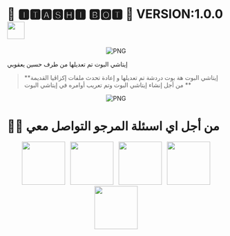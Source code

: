    <h1> 🧿 🅸🆃🅰🆂🅷🅸 🅱🅾🆃 🧿 
     VERSION:1.0.0<img src="" width="40"></h1> 
     <p align="center">
    <img align="center" alt="PNG" src="https://i.imgur.com/UBKF4jo.gif" />

إيتاشي البوت تم تعديلها من طرف حسين يعقوبي</h1>

>  **إيتاشي البوت هة بوت دردشة تم تعديلها و إعادة تحدث ملفات إكزاڤيا القديمة من أجل إنشاء إيتاشي البوت وتم تعريب أوامره في إيتاشي البوت **
<p align="center">
<img align="center" alt="PNG" src="https://i.imgur.com/OQLJOVX.gif" />

# 🤝🏻 من أجل اي اسىئلة المرجو التواصل معي
<p align="center"> 
&nbsp; <a href="https://www.instagram.com/hussein_yacoubu/" target="_blank" rel="noopener noreferrer"><img src="https://img.icons8.com/plasticine/100/000000/instagram-new.png" width="100" /></a> 
&nbsp; <a href="https://www.tiktok.com/@darkomida2324?lang=en" target="_blank" rel="noopener noreferrer"><img src="https://i.imgur.com/jcWPUix.png" width="100" /></a>    
&nbsp; <a href="https://github.com/dashboard" target="_blank" rel="noopener noreferrer"><img src="https://img.icons8.com/plasticine/100/000000/github.png" width="100" /></a>
&nbsp; <a href="https://m.facebook.com/profile.php/?id=100076269693499" target="_blank" rel="noopener noreferrer"><img src="https://img.icons8.com/plasticine/100/000000/facebook.png"  width="100" /></a>
&nbsp; <a href="houssin.sb4@gmail.com" target="_blank" rel="noopener noreferrer"><img src="https://img.icons8.com/plasticine/100/000000/gmail.png"  width="100" /></a>
</p>
